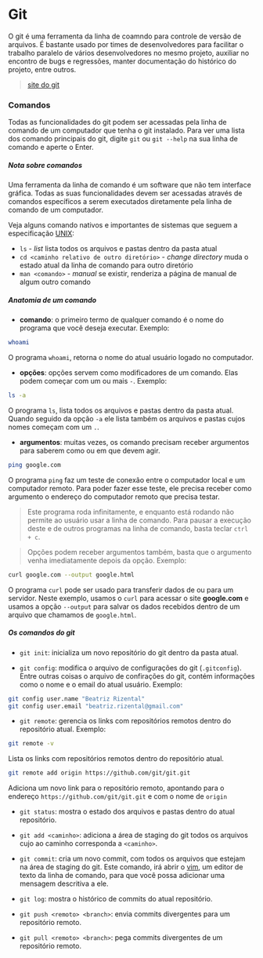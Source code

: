 # Git

O git é uma ferramenta da linha de coamndo para controle de versão de arquivos. 
É bastante usado por times de desenvolvedores para facilitar o trabalho 
paralelo de vários desenvolvedores no mesmo projeto, auxiliar no encontro 
de bugs e regressões, manter documentação do histórico do projeto, entre outros.

> [site do git](https://git-scm.com/)

### Comandos

Todas as funcionalidades do git podem ser acessadas pela linha de comando de
um computador que tenha o git instalado. Para ver uma lista dos comando principais
do git, digite `git` ou `git --help` na sua linha de comando e aperte o Enter.

##### Nota sobre comandos

Uma ferramenta da linha de comando é um software que não tem interface gráfica.
Todas as suas funcionalidades devem ser acessadas através de comandos específicos
a serem executados diretamente pela linha de comando de um computador.

Veja alguns comando nativos e importantes de sistemas que seguem a especificação 
[UNIX](https://pt.wikipedia.org/wiki/Unix):

- `ls` - *list* lista todos os arquivos e pastas dentro da pasta atual
- `cd <caminho relativo de outro diretório>` - *change directory* muda o
estado atual da linha de comando para outro diretório
- `man <comando>` - *manual* se existir, renderiza a página de manual de 
algum outro comando

##### Anatomia de um comando

- **comando**: o primeiro termo de qualquer comando é o nome do programa
que você deseja executar. Exemplo:

```bash
whoami
```

O programa `whoami`, retorna o nome do atual usuário logado no computador.

- **opções**: opções servem como modificadores de um comando. Elas podem
começar com um ou mais `-`. Exemplo:

```bash
ls -a
```

O programa `ls`, lista todos os arquivos e pastas dentro da pasta atual.
Quando seguido da opção `-a` ele lista também os arquivos e pastas cujos
nomes começam com um `.`.

- **argumentos**: muitas vezes, os comando precisam receber argumentos para
saberem como ou em que devem agir.

```bash
ping google.com
```

O programa `ping` faz um teste de conexão entre o computador local e um
computador remoto. Para poder fazer esse teste, ele precisa receber como
argumento o endereço do computador remoto que precisa testar.

> Este programa roda infinitamente, e enquanto está rodando não permite
ao usuário usar a linha de comando. Para pausar a execução deste e de outros
programas na linha de comando, basta teclar `ctrl + c`.

> Opções podem receber argumentos também, basta que o argumento venha
imediatamente depois da opção. Exemplo:

```bash
curl google.com --output google.html
```

O programa `curl` pode ser usado para transferir dados de ou para um 
servidor. Neste exemplo, usamos o `curl` para acessar o site **google.com**
e usamos a opção `--output` para salvar os dados recebidos dentro de um 
arquivo que chamamos de `google.html`.

##### Os comandos do git

- `git init`: inicializa um novo repositório do git dentro da pasta atual.

- `git config`: modifica o arquivo de configurações do git (`.gitconfig`).
Entre outras coisas o arquivo de confirações do git, contém informações 
como o nome e o email do atual usuário. Exemplo:

```bash
git config user.name "Beatriz Rizental"
git config user.email "beatriz.rizental@gmail.com"
```

- `git remote`: gerencia os links com repositórios remotos dentro do
repositório atual. Exemplo:

```bash
git remote -v
```

Lista os links com repositórios remotos dentro do repositório atual.

```bash
git remote add origin https://github.com/git/git.git
```

Adiciona um novo link para o repositório remoto, apontando para o endereço
`https://github.com/git/git.git` e com o nome de `origin`

- `git status`: mostra o estado dos arquivos e pastas dentro do atual 
repositório.

- `git add <caminho>`: adiciona a área de staging do git todos os arquivos
cujo ao caminho corresponda a `<caminho>`.

- `git commit`: cria um novo commit, com todos os arquivos que estejam
na área de staging do git. Este comando, irá abrir o [vim](https://www.vim.org/),
um editor de texto da linha de comando, para que você possa adicionar uma
mensagem descritiva a ele.

- `git log`: mostra o histórico de commits do atual repositório.

- `git push <remoto> <branch>`: envia commits divergentes para um repositório remoto.

- `git pull <remoto> <branch>`: pega commits divergentes de um repositório remoto.